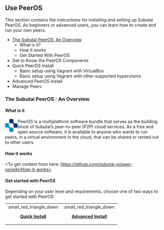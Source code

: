 ## Use PeerOS
This section contains the instructions for installing and setting up Subutai PeerOS. As beginners or advanced users, you can learn how to create and run your own peers.

- [The Subutai PeerOS: An Overview](.#The-Subutai-PeerOS-:-An-Overview)
  - What is it?
  - How it works
  - Get Started With PeerOS
- Get to Know the PeerOS Components
- Quick PeerOS Install
  - Basic setup using Vagrant with VirtualBox
  - Basic setup using Vagrant with other supported hypervisors
- Advanced PeerOS Install
- Manage Peers

### The Subutai PeerOS : An Overview

#### What is it
<img align="left" src=https://github.com/MarilizaC/icons/blob/master/icon_peerOS.png> PeerOS is a multiplatform software bundle that serves as the building block of Subutai’s peer-to-peer (P2P) cloud services. As a free and open source software, it is available to anyone who wants to run peers, in a virtual environment in the cloud, that can be shared or rented out to other users. </img>

#### How it works
<To get content from here: https://github.com/subutai-io/peer-os/wiki/How-it-works>

#### Get started with PeerOS
Depending on your user level and requirements, choose one of two ways to get started with PeerOS:

<table>
 <tr align="center" valign="top">
    <td>:small_red_triangle_down:  
      <p><a href=""><b>Quick Install</b></a></p>
    </td>
    <td>:small_red_triangle_down:  
       <p><a href=""><b>Advanced Install</b></a></p>
    </td>
 </tr>
</table>
